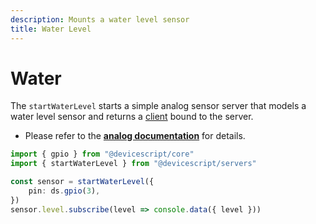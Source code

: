 ```yaml
---
description: Mounts a water level sensor
title: Water Level
---
```


# Water

The `startWaterLevel` starts a simple analog sensor server that models a water level sensor
and returns a [client](/api/clients/waterlevel) bound to the server.

-   Please refer to the **[analog documentation](/developer/servers/analog/)** for details.

```ts
import { gpio } from "@devicescript/core"
import { startWaterLevel } from "@devicescript/servers"

const sensor = startWaterLevel({
    pin: ds.gpio(3),
})
sensor.level.subscribe(level => console.data({ level }))
```
